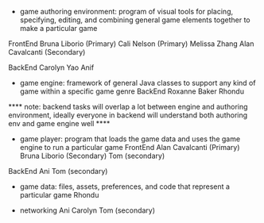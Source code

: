 - game authoring environment: program of visual tools for placing, specifying, editing, and combining general game elements together to make a particular game

FrontEnd 
Bruna Liborio (Primary)
Cali Nelson (Primary)
Melissa Zhang
Alan Cavalcanti (Secondary)

BackEnd 
Carolyn Yao 
Anif


- game engine: framework of general Java classes to support any kind of game within a specific game genre
BackEnd 
Roxanne Baker
Rhondu

**** note: backend tasks will overlap a lot between engine and authoring environment, ideally everyone in backend will understand both authoring env and game engine well **** 

- game player: program that loads the game data and uses the game engine to run a particular game
FrontEnd 
Alan Cavalcanti (Primary)
Bruna Liborio (Secondary)
Tom (secondary)

BackEnd 
Ani
Tom (secondary)


- game data: files, assets, preferences, and code that represent a particular game
Rhondu

- networking
Ani
Carolyn 
Tom (secondary)

